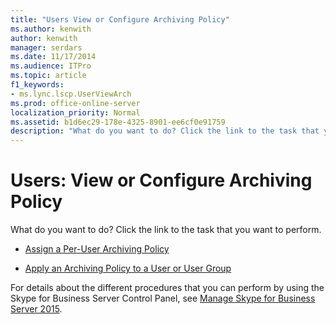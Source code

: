 ```yaml
---
title: "Users View or Configure Archiving Policy"
ms.author: kenwith
author: kenwith
manager: serdars
ms.date: 11/17/2014
ms.audience: ITPro
ms.topic: article
f1_keywords:
- ms.lync.lscp.UserViewArch
ms.prod: office-online-server
localization_priority: Normal
ms.assetid: b1d6ec29-178e-4325-8901-ee6cf0e91759
description: "What do you want to do? Click the link to the task that you want to perform."
---
```


# Users: View or Configure Archiving Policy
 
What do you want to do? Click the link to the task that you want to perform.
  
- [Assign a Per-User Archiving Policy](http://technet.microsoft.com/library/a12ca483-b235-460f-b3fe-130fb3087264.aspx)
    
- [Apply an Archiving Policy to a User or User Group](http://technet.microsoft.com/library/624a7d3e-389d-403a-97e5-f7bb17023ef3.aspx)
    
For details about the different procedures that you can perform by using the Skype for Business Server Control Panel, see [Manage Skype for Business Server 2015](../../manage/manage.md).

